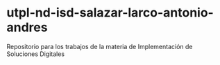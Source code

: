 # utpl-nd-isd-salazar-larco-antonio-andres
Repositorio para los trabajos de la materia de Implementación de Soluciones Digitales
